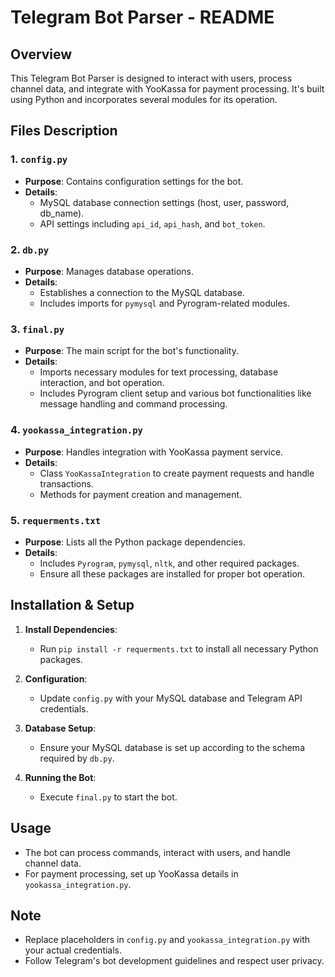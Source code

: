 
# Telegram Bot Parser - README

## Overview
This Telegram Bot Parser is designed to interact with users, process channel data, and integrate with YooKassa for payment processing. It's built using Python and incorporates several modules for its operation.

## Files Description

### 1. `config.py`
- **Purpose**: Contains configuration settings for the bot.
- **Details**:
  - MySQL database connection settings (host, user, password, db_name).
  - API settings including `api_id`, `api_hash`, and `bot_token`.

### 2. `db.py`
- **Purpose**: Manages database operations.
- **Details**:
  - Establishes a connection to the MySQL database.
  - Includes imports for `pymysql` and Pyrogram-related modules.

### 3. `final.py`
- **Purpose**: The main script for the bot's functionality.
- **Details**:
  - Imports necessary modules for text processing, database interaction, and bot operation.
  - Includes Pyrogram client setup and various bot functionalities like message handling and command processing.

### 4. `yookassa_integration.py`
- **Purpose**: Handles integration with YooKassa payment service.
- **Details**:
  - Class `YooKassaIntegration` to create payment requests and handle transactions.
  - Methods for payment creation and management.

### 5. `requerments.txt`
- **Purpose**: Lists all the Python package dependencies.
- **Details**:
  - Includes `Pyrogram`, `pymysql`, `nltk`, and other required packages.
  - Ensure all these packages are installed for proper bot operation.

## Installation & Setup

1. **Install Dependencies**:
   - Run `pip install -r requerments.txt` to install all necessary Python packages.

2. **Configuration**:
   - Update `config.py` with your MySQL database and Telegram API credentials.

3. **Database Setup**:
   - Ensure your MySQL database is set up according to the schema required by `db.py`.

4. **Running the Bot**:
   - Execute `final.py` to start the bot.

## Usage

- The bot can process commands, interact with users, and handle channel data.
- For payment processing, set up YooKassa details in `yookassa_integration.py`.

## Note

- Replace placeholders in `config.py` and `yookassa_integration.py` with your actual credentials.
- Follow Telegram's bot development guidelines and respect user privacy.
